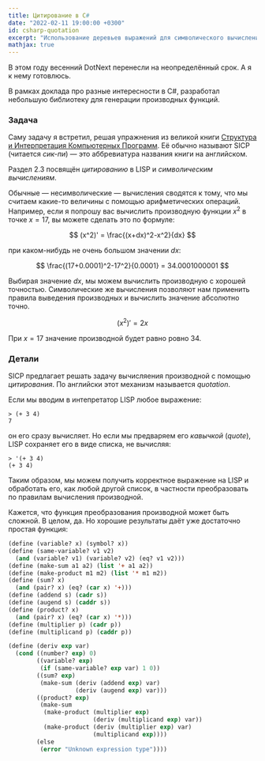 ```yaml
---
title: Цитирование в C#
date: "2022-02-11 19:00:00 +0300"
id: csharp-quotation
excerpt: "Использование деревьев выражений для символического вычисления производных функций."
mathjax: true
---
```


В этом году весенний DotNext перенесли на неопределённый срок. А я к нему готовлюсь.

В рамках доклада про разные интересности в C#, разработал небольшую библиотеку для генерации производных функций.

### Задача

Саму задачу я встретил, решая упражнения из великой книги [Структура и Интерпретация Компьютерных Программ](https://ru.wikipedia.org/wiki/Структура_и_интерпретация_компьютерных_программ#:~:text=«Структу́ра%20и%20интерпрета́ция%20компью́терных%20програ́мм,технологического%20института%20в%201985%20году.). Её обычно называют SICP (читается *сик-пи*) — это аббревиатура названия книги на английском.

Раздел 2.3 посвящён *цитированию* в LISP и *символическим вычислениям*.

Обычные — несимволические — вычисления сводятся к тому, что мы считаем какие-то величины с помощью арифметических операций. Например, если я попрошу вас вычислить производную функции
$x^2$ в точке $x = 17$, вы можете сделать это по формуле:

$$
(x^2)' = \frac{(x+dx)^2-x^2}{dx}
$$

при каком-нибудь не очень большом значении $dx$:

$$
\frac{(17+0.0001)^2-17^2}{0.0001} = 34.0001000001
$$

Выбирая значение $dx$, мы можем вычислить производную с хорошей точностью. Символические же вычисления позволяют нам применить правила выведения производных и вычислить значение абсолютно точно.

$$
(x^2)' = 2x
$$

При $x = 17$ значение производной будет равно ровно $34$.

### Детали

SICP предлагает решать задачу вычисляения производной с помощью *цитирования*. По английски этот механизм называется *quotation*.

Если мы вводим в интепретатор LISP любое выражение:

```
> (+ 3 4)
7
```

он его сразу вычисляет. Но если мы предваряем его *кавычкой* (*quote*), LISP сохраняет его в виде списка, не вычисляя:

```
> '(+ 3 4)
(+ 3 4)
```

Таким образом, мы можем получить корректное выражение на LISP и обработать его, как любой другой список, в частности преобразовать по правилам вычисления производной.

Кажется, что функция преобразования производной может быть сложной. В целом, да. Но хорошие результаты даёт уже достаточно простая функция:

```lisp
(define (variable? x) (symbol? x))
(define (same-variable? v1 v2)
  (and (variable? v1) (variable? v2) (eq? v1 v2)))
(define (make-sum a1 a2) (list '+ a1 a2))
(define (make-product m1 m2) (list '* m1 m2))
(define (sum? x)
  (and (pair? x) (eq? (car x) '+)))
(define (addend s) (cadr s))
(define (augend s) (caddr s))
(define (product? x)
  (and (pair? x) (eq? (car x) '*)))
(define (multiplier p) (cadr p))
(define (multiplicand p) (caddr p))

(define (deriv exp var)
  (cond ((number? exp) 0)
        ((variable? exp)
         (if (same-variable? exp var) 1 0))
        ((sum? exp)
         (make-sum (deriv (addend exp) var)
                   (deriv (augend exp) var)))
        ((product? exp)
         (make-sum
          (make-product (multiplier exp)
                        (deriv (multiplicand exp) var))
          (make-product (deriv (multiplier exp) var)
                        (multiplicand exp))))
        (else
         (error "Unknown expression type"))))
```